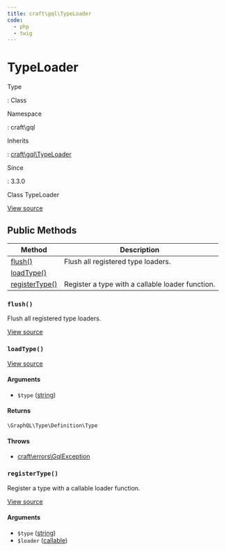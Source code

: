 ```yaml
---
title: craft\gql\TypeLoader
code:
  - php
  - twig
---
```


# TypeLoader

Type

:   Class

Namespace

:   craft\gql

Inherits

:   [craft\gql\TypeLoader](craft-gql-typeloader.md)

Since

:   3.3.0



Class TypeLoader





[View source](https://github.com/craftcms/cms/blob/master/src/gql/TypeLoader.php)






## Public Methods

| Method                                                        | Description
| ------------------------------------------------------------- | ------------------------------------------------
| [flush()](craft-gql-typeloader.md#method-flush)               | Flush all registered type loaders.
| [loadType()](craft-gql-typeloader.md#method-loadtype)         |
| [registerType()](craft-gql-typeloader.md#method-registertype) | Register a type with a callable loader function.

### `flush()`





Flush all registered type loaders.




[View source](https://github.com/craftcms/cms/blob/master/src/gql/TypeLoader.php#L56-L59)






### `loadType()`










[View source](https://github.com/craftcms/cms/blob/master/src/gql/TypeLoader.php#L31-L40)


#### Arguments

- `$type` ([string](http://php.net/language.types.string))

#### Returns

`\GraphQL\Type\Definition\Type`

#### Throws

- [craft\errors\GqlException](craft-errors-gqlexception.md)


### `registerType()`





Register a type with a callable loader function.




[View source](https://github.com/craftcms/cms/blob/master/src/gql/TypeLoader.php#L48-L51)


#### Arguments

- `$type` ([string](http://php.net/language.types.string))
- `$loader` ([callable](http://php.net/language.types.callable))











